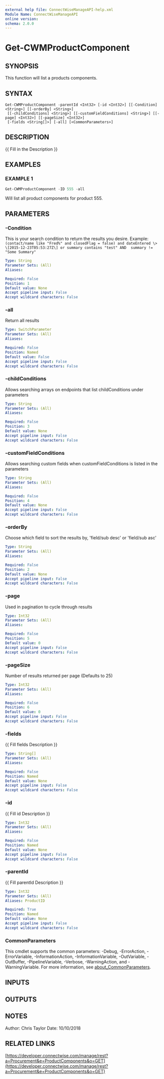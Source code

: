 ```yaml
---
external help file: ConnectWiseManageAPI-help.xml
Module Name: ConnectWiseManageAPI
online version:
schema: 2.0.0
---
```


# Get-CWMProductComponent

## SYNOPSIS
This function will list a products components.

## SYNTAX

```
Get-CWMProductComponent -parentId <Int32> [-id <Int32>] [[-Condition] <String>] [[-orderBy] <String>]
 [[-childConditions] <String>] [[-customFieldConditions] <String>] [[-page] <Int32>] [[-pageSize] <Int32>]
 [-fields <String[]>] [-all] [<CommonParameters>]
```

## DESCRIPTION
{{ Fill in the Description }}

## EXAMPLES

### EXAMPLE 1
```powershell
Get-CWMProductComponent -ID 555 -all
```

Will list all product components for product 555.

## PARAMETERS

### -Condition
This is your search condition to return the results you desire.
Example: `(contact/name like "Fred%" and closedFlag = false) and dateEntered \> \[2015-12-23T05:53:27Z\] or summary contains "test" AND  summary != "Some Summary"`

```yaml
Type: String
Parameter Sets: (All)
Aliases:

Required: False
Position: 1
Default value: None
Accept pipeline input: False
Accept wildcard characters: False
```

### -all
Return all results

```yaml
Type: SwitchParameter
Parameter Sets: (All)
Aliases:

Required: False
Position: Named
Default value: False
Accept pipeline input: False
Accept wildcard characters: False
```

### -childConditions
Allows searching arrays on endpoints that list childConditions under parameters

```yaml
Type: String
Parameter Sets: (All)
Aliases:

Required: False
Position: 3
Default value: None
Accept pipeline input: False
Accept wildcard characters: False
```

### -customFieldConditions
Allows searching custom fields when customFieldConditions is listed in the parameters

```yaml
Type: String
Parameter Sets: (All)
Aliases:

Required: False
Position: 4
Default value: None
Accept pipeline input: False
Accept wildcard characters: False
```

### -orderBy
Choose which field to sort the results by, 'field/sub desc' or 'field/sub asc'

```yaml
Type: String
Parameter Sets: (All)
Aliases:

Required: False
Position: 2
Default value: None
Accept pipeline input: False
Accept wildcard characters: False
```

### -page
Used in pagination to cycle through results

```yaml
Type: Int32
Parameter Sets: (All)
Aliases:

Required: False
Position: 5
Default value: 0
Accept pipeline input: False
Accept wildcard characters: False
```

### -pageSize
Number of results returned per page (Defaults to 25)

```yaml
Type: Int32
Parameter Sets: (All)
Aliases:

Required: False
Position: 6
Default value: 0
Accept pipeline input: False
Accept wildcard characters: False
```

### -fields
{{ Fill fields Description }}

```yaml
Type: String[]
Parameter Sets: (All)
Aliases:

Required: False
Position: Named
Default value: None
Accept pipeline input: False
Accept wildcard characters: False
```

### -id
{{ Fill id Description }}

```yaml
Type: Int32
Parameter Sets: (All)
Aliases:

Required: False
Position: Named
Default value: None
Accept pipeline input: False
Accept wildcard characters: False
```

### -parentId
{{ Fill parentId Description }}

```yaml
Type: Int32
Parameter Sets: (All)
Aliases: ProductID

Required: True
Position: Named
Default value: None
Accept pipeline input: False
Accept wildcard characters: False
```

### CommonParameters
This cmdlet supports the common parameters: -Debug, -ErrorAction, -ErrorVariable, -InformationAction, -InformationVariable, -OutVariable, -OutBuffer, -PipelineVariable, -Verbose, -WarningAction, and -WarningVariable. For more information, see [about_CommonParameters](http://go.microsoft.com/fwlink/?LinkID=113216).

## INPUTS

## OUTPUTS

## NOTES
Author: Chris Taylor Date: 10/10/2018

## RELATED LINKS

[https://developer.connectwise.com/manage/rest?a=Procurement&e=ProductComponents&o=GET](https://developer.connectwise.com/manage/rest?a=Procurement&e=ProductComponents&o=GET)
